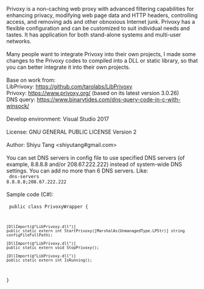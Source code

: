 Privoxy is a non-caching web proxy with advanced filtering capabilities for enhancing privacy, modifying web page data and HTTP headers, controlling access, and removing ads and other obnoxious Internet junk. Privoxy has a flexible configuration and can be customized to suit individual needs and tastes. It has application for both stand-alone systems and multi-user networks.<br/>
<br/>
Many people want to integrate Privoxy into their own projects, I made some changes to the Privoxy codes to compiled into a DLL or static library, so that you can better integrate it into their own projects.<br/>
<br/>
Base on work from:
<br/>
LibPrivoxy: https://github.com/tarolabs/LibPrivoxy
<br/>
Privoxy: https://www.privoxy.org/ (based on its latest version 3.0.26)
<br/>
DNS query: https://www.binarytides.com/dns-query-code-in-c-with-winsock/
<br/>
<br/>
Develop environment: Visual Studio 2017<br/>
<br/>
License: GNU GENERAL PUBLIC LICENSE Version 2
<br/>
<br/>
Author: Shiyu Tang <shiyutang#gmail.com>
<br/>
<br/>
You can set DNS servers in config file to use specified DNS servers (of example, 8.8.8.8 and/or 208.67.222.222) instead of system-wide DNS settings. You can add no more than 6 DNS servers. Like:
<br/>
<code>
dns-servers 8.8.8.8;208.67.222.222
</code>
<br/>
<br/>
Sample code (C#):
<br/>
<br/>
<code>
public class PrivoxyWrapper
{

    [DllImport(@"LibPrivoxy.dll")]
    public static extern int StartPrivoxy([MarshalAs(UnmanagedType.LPStr)] string configFileFullPath);

    [DllImport(@"LibPrivoxy.dll")]
    public static extern void StopPrivoxy();

	[DllImport(@"LibPrivoxy.dll")]
    public static extern int IsRunning();
}
</code>